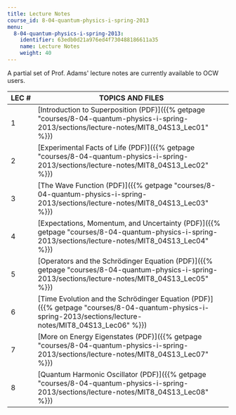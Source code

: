 ```yaml
---
title: Lecture Notes
course_id: 8-04-quantum-physics-i-spring-2013
menu:
  8-04-quantum-physics-i-spring-2013:
    identifier: 63edb0d21a976ed4f730488186611a35
    name: Lecture Notes
    weight: 40
---
```

A partial set of Prof. Adams' lecture notes are currently available to OCW users.

| LEC # | TOPICS AND FILES |
| --- | --- |
| 1 | [Introduction to Superposition (PDF)]({{% getpage "courses/8-04-quantum-physics-i-spring-2013/sections/lecture-notes/MIT8_04S13_Lec01" %}}) |
| 2 | [Experimental Facts of Life (PDF)]({{% getpage "courses/8-04-quantum-physics-i-spring-2013/sections/lecture-notes/MIT8_04S13_Lec02" %}}) |
| 3 | [The Wave Function (PDF)]({{% getpage "courses/8-04-quantum-physics-i-spring-2013/sections/lecture-notes/MIT8_04S13_Lec03" %}}) |
| 4 | [Expectations, Momentum, and Uncertainty (PDF)]({{% getpage "courses/8-04-quantum-physics-i-spring-2013/sections/lecture-notes/MIT8_04S13_Lec04" %}}) |
| 5 | [Operators and the Schrödinger Equation (PDF)]({{% getpage "courses/8-04-quantum-physics-i-spring-2013/sections/lecture-notes/MIT8_04S13_Lec05" %}}) |
| 6 | [Time Evolution and the Schrödinger Equation (PDF)]({{% getpage "courses/8-04-quantum-physics-i-spring-2013/sections/lecture-notes/MIT8_04S13_Lec06" %}}) |
| 7 | [More on Energy Eigenstates (PDF)]({{% getpage "courses/8-04-quantum-physics-i-spring-2013/sections/lecture-notes/MIT8_04S13_Lec07" %}}) |
| 8 | [Quantum Harmonic Oscillator (PDF)]({{% getpage "courses/8-04-quantum-physics-i-spring-2013/sections/lecture-notes/MIT8_04S13_Lec08" %}})